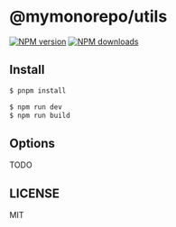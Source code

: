 # @mymonorepo/utils

[![NPM version](https://img.shields.io/npm/v/@mymonorepo/utils.svg?style=flat)](https://npmjs.org/package/@mymonorepo/utils)
[![NPM downloads](http://img.shields.io/npm/dm/@mymonorepo/utils.svg?style=flat)](https://npmjs.org/package/@mymonorepo/utils)

## Install

```bash
$ pnpm install
```

```bash
$ npm run dev
$ npm run build
```

## Options

TODO

## LICENSE

MIT
